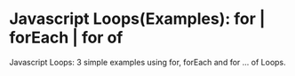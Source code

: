 # Javascript Loops(Examples): for | forEach | for of
Javascript Loops: 3 simple examples using for, forEach and for ... of Loops. 
